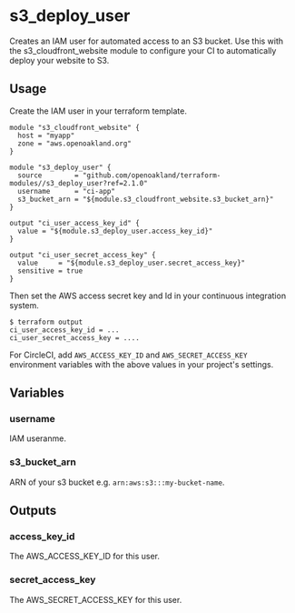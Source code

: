 # s3_deploy_user

Creates an IAM user for automated access to an S3 bucket. Use this with the
s3_cloudfront_website module to configure your CI to automatically deploy your
website to S3.


## Usage

Create the IAM user in your terraform template.

```hcl
module "s3_cloudfront_website" {
  host = "myapp"
  zone = "aws.openoakland.org"
}

module "s3_deploy_user" {
  source        = "github.com/openoakland/terraform-modules//s3_deploy_user?ref=2.1.0"
  username      = "ci-app"
  s3_bucket_arn = "${module.s3_cloudfront_website.s3_bucket_arn}"
}

output "ci_user_access_key_id" {
  value = "${module.s3_deploy_user.access_key_id}"
}

output "ci_user_secret_access_key" {
  value     = "${module.s3_deploy_user.secret_access_key}"
  sensitive = true
}
```

Then set the AWS access secret key and Id in your continuous integration system.

    $ terraform output
    ci_user_access_key_id = ...
    ci_user_secret_access_key = ....

For CircleCI, add `AWS_ACCESS_KEY_ID` and `AWS_SECRET_ACCESS_KEY` environment
variables with the above values  in your project's settings.


## Variables


### username

IAM useranme.

### s3_bucket_arn

ARN of your s3 bucket e.g. `arn:aws:s3:::my-bucket-name`.


## Outputs


### access_key_id

The AWS_ACCESS_KEY_ID for this user.


### secret_access_key

The AWS_SECRET_ACCESS_KEY for this user.
